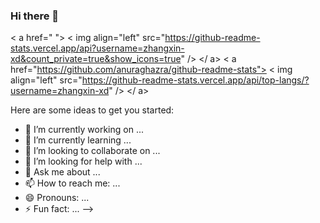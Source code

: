 ### Hi there 👋

< a href=" ">
  < img align="left" src="https://github-readme-stats.vercel.app/api?username=zhangxin-xd&count_private=true&show_icons=true" />
</ a>
< a href="https://github.com/anuraghazra/github-readme-stats">
  < img align="left" src="https://github-readme-stats.vercel.app/api/top-langs/?username=zhangxin-xd" />
</ a>


Here are some ideas to get you started:

- 🔭 I’m currently working on ...
- 🌱 I’m currently learning ...
- 👯 I’m looking to collaborate on ...
- 🤔 I’m looking for help with ...
- 💬 Ask me about ...
- 📫 How to reach me: ...
- 😄 Pronouns: ...
- ⚡ Fun fact: ...
-->
